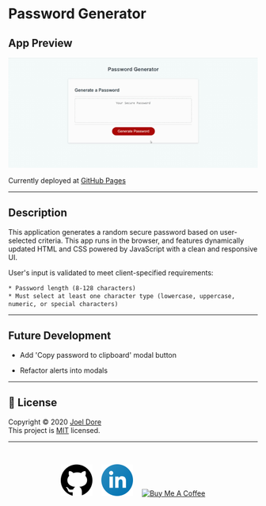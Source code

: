 # Password Generator

## App Preview

![demo gif](Assets/Images/app-demo.gif)

Currently deployed at [GitHub Pages](https://joeldore.github.io/Password-Generator/)

---

## Description

This application generates a random secure password based on user-selected criteria. This app runs in the browser, and features dynamically updated HTML and CSS powered by JavaScript with a clean and responsive UI.

User's input is validated to meet client-specified requirements:

    * Password length (8-128 characters)
    * Must select at least one character type (lowercase, uppercase, numeric, or special characters)

---

## Future Development

* Add 'Copy password to clipboard' modal button

* Refactor alerts into modals

---

## 📝 License
Copyright © 2020 [Joel Dore](https://github.com/JoelDore)  
This project is [MIT](https://github.com/JoelDore/Password-Generator/blob/main/LICENSE) licensed.

---
<br>

<div align="center">

[![github](Assets/Images/github.svg)](https://github.com/JoelDore) 
[![linkedin](Assets/Images/linkedin.svg)](http://www.linkedin.com/in/joeldore) 
<a href="https://www.buymeacoffee.com/JoelDore" target="_blank"><img src="https://cdn.buymeacoffee.com/buttons/v2/default-white.png" alt="Buy Me A Coffee" height="32"></a>

</div>